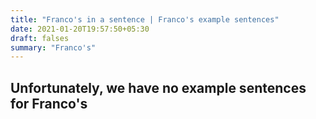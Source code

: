 ```yaml
---
title: "Franco's in a sentence | Franco's example sentences"
date: 2021-01-20T19:57:50+05:30
draft: falses
summary: "Franco's"
---
```

## Unfortunately, we have no example sentences for Franco's                 
